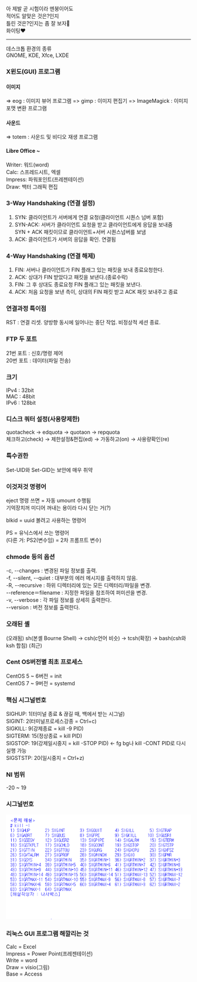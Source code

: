 아 제발 곧 시험이라 멘붕이어도  
적어도 알맞은 것은?인지  
틀린 것은?인지는 좀 잘 보자🥺  
화이팅❤️  
  
***
  
데스크톱 환경의 종류  
GNOME, KDE, Xfce, LXDE  
  
### X윈도(GUI) 프로그램

#### 이미지 
=> eog : 이미지 뷰어 프로그램
=> gimp : 이미지 편집기
=> ImageMagick : 이미지 포맷 변환 프로그램

#### 사운드 
=> totem : 사운드 및 비디오 재생 프로그램

#### Libre Office ~  
Writer: 워드(word)  
Calc: 스프레드시트, 엑셀  
Impress: 파워포인트(프레젠테이션)  
Draw: 백터 그래픽 편집  

### 3-Way Handshaking (연결 설정) 

1) SYN: 클라이언트가 서버에게 연결 요청(클라이언트 시퀀스 넘버 포함)  
2) SYN-ACK: 서버가 클라이언트 요청을 받고 클라이언트에게 응답을 보내줌  
SYN + ACK 패킷이므로 클라이언트+서버 시퀀스넘버를 보냄  
3) ACK: 클라이언트가 서버의 응답을 확인. 연결됨  

### 4-Way Handshaking (연결 해제) 

1) FIN: 서버나 클라이언트가 FIN 플래그 있는 패킷을 보내 종료요청한다.  
2) ACK: 상대가 FIN 받았다고 패킷을 보낸다.(종료수락)  
3) FIN: 그 후 상대도 종료요청 FIN 플래그 있는 패킷을 보낸다.  
4) ACK: 처음 요청을 보낸 측이, 상대의 FIN 패킷 받고 ACK 패킷 보내주고 종료

### 연결과정 특이점 
RST : 연결 리셋. 양방향 동시에 일어나는 중단 작업. 비정상적 세션 종료.  
  
### FTP 두 포트 
21번 포트 : 신호/명령 제어  
20번 포트 : 데이터(파일 전송)  

### 크기 
IPv4 : 32bit  
MAC : 48bit  
IPv6 : 128bit  

### 디스크 쿼터 설정(사용량제한) 
quotacheck → edquota → quotaon → repquota  
체크하고(check) → 제한설정&편집(ed) → 가동하고(on) → 사용량확인(re)  
  
### 특수권한 
Set-UID와 Set-GID는 보안에 매우 취약  

### 이것저것 명령어  
eject 명령 쓰면 = 자동 umount 수행됨  
기억장치꺼 미디어 꺼내는 용이라 다시 닫는 거(?)  
  
blkid = uuid 볼려고 사용하는 명령어  
  
PS = 유닉스에서 쓰는 명령어  
(다른 거: PS2(변수임) = 2차 프롬프트 변수)  
  
### chmode 등의 옵션 
-c, --changes : 변경된 파일 정보를 출력.  
-f, --silent, --quiet : 대부분의 에러 메시지를 출력하지 않음.  
-R, --recursive : 하위 디렉터리에 있는 모든 디렉터리/파일을 변경.  
    --reference＝filename : 지정한 파일을 참조하여 퍼미션을 변경.  
-v, --verbose : 각 파일 정보를 상세히 출력한다.  
    --version : 버전 정보를 출력한다.  
  
### 오래된 셸 
(오래됨) sh(본셸 Bourne Shell) -> csh(c언어 비슷) -> tcsh(확장) -> bash(csh와 ksh 합침) (최근)  
  
### Cent OS버전별 최초 프로세스 
CentOS 5 ~ 6버전 = init  
CentOS 7 ~ 9버전 = systemd  
  
### 핵심 시그널번호 
SIGHUP: 1(터미널 종료 & 끊길 때, 백에서 받는 시그널)  
SIGINT: 2(터미널프로세스강종 = Ctrl+c)  
SIGKILL: 9(강제종료 = kill -9 PID)  
SIGTERM: 15(정상종료 = kill PID)  
SIGSTOP: 19(강제일시중지 = kill -STOP PID)  <- fg bg나 kill -CONT PID로 다시 실행 가능  
SIGSTSTP: 20(일시중지 = Ctrl+z)  

### NI 범위 
-20 ~ 19  

### 시그널번호 
![CBT해설](./Image/리눅스CBT1.png)  

### 리눅스 GUI 프로그램 해깔리는 것 
Calc = Excel  
Impress = Power Point(프레젠테이션)  
Write = word  
Draw = visio(그림)  
Base = Access  


